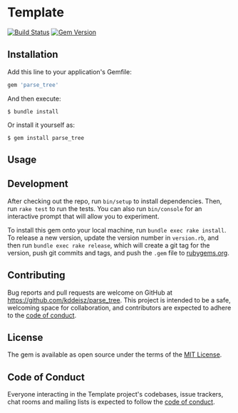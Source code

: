 # Template

[![Build Status](https://github.com/kddnewton/parse_tree/workflows/Main/badge.svg)](https://github.com/kddnewton/parse_tree/actions)
[![Gem Version](https://img.shields.io/gem/v/parse_tree.svg)](https://rubygems.org/gems/parse_tree)

## Installation

Add this line to your application's Gemfile:

```ruby
gem 'parse_tree'
```

And then execute:

    $ bundle install

Or install it yourself as:

    $ gem install parse_tree

## Usage

## Development

After checking out the repo, run `bin/setup` to install dependencies. Then, run `rake test` to run the tests. You can also run `bin/console` for an interactive prompt that will allow you to experiment.

To install this gem onto your local machine, run `bundle exec rake install`. To release a new version, update the version number in `version.rb`, and then run `bundle exec rake release`, which will create a git tag for the version, push git commits and tags, and push the `.gem` file to [rubygems.org](https://rubygems.org).

## Contributing

Bug reports and pull requests are welcome on GitHub at https://github.com/kddeisz/parse_tree. This project is intended to be a safe, welcoming space for collaboration, and contributors are expected to adhere to the [code of conduct](https://github.com/kddnewton/parse_tree/blob/main/CODE_OF_CONDUCT.md).

## License

The gem is available as open source under the terms of the [MIT License](https://opensource.org/licenses/MIT).

## Code of Conduct

Everyone interacting in the Template project's codebases, issue trackers, chat rooms and mailing lists is expected to follow the [code of conduct](https://github.com/kddnewton/parse_tree/blob/main/CODE_OF_CONDUCT.md).
